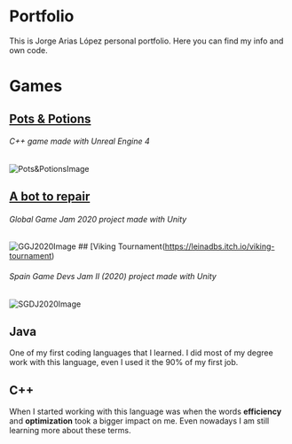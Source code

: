 # Portfolio
This is Jorge Arias López personal portfolio. Here you can find my info and own code.

# Games
## [Pots & Potions](https://fat-duck-squad.itch.io/pots-and-potions)
###### C++ game made with Unreal Engine 4
  ![Pots&PotionsImage](https://img.itch.zone/aW1hZ2UvNjM2MTY5LzM2MzczNDIuanBn/original/42Uy1T.jpg)
  ## [A bot to repair](https://globalgamejam.org/2020/games/wasted-robot-9)
###### Global Game Jam 2020 project made with Unity
  ![GGJ2020Image](https://ggj.s3.amazonaws.com/styles/game_content__wide/games/screenshots/2020/02/280463/screenshot.jpg?itok=YqwMSCTS&timestamp=1580647697)
    ## [Viking Tournament(https://leinadbs.itch.io/viking-tournament)
###### Spain Game Devs Jam II (2020) project made with Unity
  ![SGDJ2020Image](https://img.itch.zone/aW1hZ2UvNzcxMDYyLzQzMTQ3MjYucG5n/original/U%2B2MlD.png)
  

## Java

One of my first coding languages that I learned. I did most of my degree work with this language, even I used it the 90% of my first job. 

## C++

When I started working with this language was when the words **efficiency** and **optimization** took a bigger impact on me. Even nowadays I am still learning more about these terms. 

